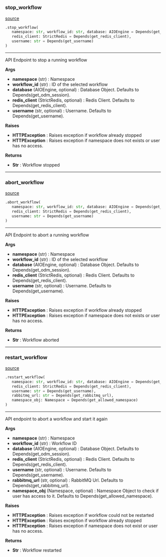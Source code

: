 #


### stop_workflow
[source](https://github.com/llxp/chain-factory/blob/master/api/routes/v1/workflow_control.py/#L20)
```python
.stop_workflow(
   namespace: str, workflow_id: str, database: AIOEngine = Depends(get_odm_session),
   redis_client: StrictRedis = Depends(get_redis_client),
   username: str = Depends(get_username)
)
```

---
API Endpoint to stop a running workflow


**Args**

* **namespace** (str) : Namespace
* **workflow_id** (str) : ID of the selected workflow
* **database** (AIOEngine, optional) : Database Object.
    Defaults to Depends(get_odm_session).
* **redis_client** (StrictRedis, optional) : Redis Client.
    Defaults to Depends(get_redis_client).
* **username** (str, optional) : Username. Defaults to Depends(get_username).


**Raises**

* **HTTPException**  : Raises exception if workflow already stopped
* **HTTPException**  : Raises exception if namespace does not exists
    or user has no access.


**Returns**

* **Str**  : Workflow stopped


----


### abort_workflow
[source](https://github.com/llxp/chain-factory/blob/master/api/routes/v1/workflow_control.py/#L78)
```python
.abort_workflow(
   namespace: str, workflow_id: str, database: AIOEngine = Depends(get_odm_session),
   redis_client: StrictRedis = Depends(get_redis_client),
   username: str = Depends(get_username)
)
```

---
API Endpoint to abort a running workflow


**Args**

* **namespace** (str) : Namespace
* **workflow_id** (str) : ID of the selected workflow
* **database** (AIOEngine, optional) : Database Object.
    Defaults to Depends(get_odm_session).
* **redis_client** (StrictRedis, optional) : Redis Client.
    Defaults to Depends(get_redis_client).
* **username** (str, optional) : Username. Defaults to Depends(get_username).


**Raises**

* **HTTPException**  : Raises exception if workflow already stopped
* **HTTPException**  : Raises exception if namespace does not exists
    or user has no access.


**Returns**

* **Str**  : Workflow aborted


----


### restart_workflow
[source](https://github.com/llxp/chain-factory/blob/master/api/routes/v1/workflow_control.py/#L135)
```python
.restart_workflow(
   namespace: str, workflow_id: str, database: AIOEngine = Depends(get_odm_session),
   redis_client: StrictRedis = Depends(get_redis_client),
   username: str = Depends(get_username),
   rabbitmq_url: str = Depends(get_rabbitmq_url),
   namespace_obj: Namespace = Depends(get_allowed_namespace)
)
```

---
API endpoint to abort a workflow and start it again


**Args**

* **namespace** (str) : Namespace
* **workflow_id** (str) : Workflow ID
* **database** (AIOEngine, optional) : Database Object.
    Defaults to Depends(get_odm_session).
* **redis_client** (StrictRedis, optional) : Redis Client.
    Defaults to Depends(get_redis_client).
* **username** (str, optional) : Username. Defaults to Depends(get_username).
* **rabbitmq_url** (str, optional) : RabbitMQ Url.
    Defaults to Depends(get_rabbitmq_url).
* **namespace_obj** (Namespace, optional) : Namespace Object to check
if user has access to it. Defaults to Depends(get_allowed_namespace).


**Raises**

* **HTTPException**  : Raises exception if workflow could not be restarted
* **HTTPException**  : Raises exception if workflow already stopped
* **HTTPException**  : Raises exception if namespace does not exist
    or user has no access.


**Returns**

* **Str**  : Workflow restarted

